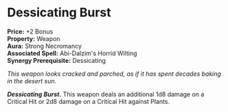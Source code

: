 # Dessicating Burst

**Price:** +2 Bonus  
**Property:** Weapon  
**Aura:** Strong Necromancy  
**Associated Spell:** Abi-Dalzim's Horrid Wilting  
**Synergy Prerequisite:** Dessicating

*This weapon looks cracked and parched, as if it has spent decades baking in the desert sun.*

***Dessicating Burst.*** This weapon deals an additional 1d8 damage on a Critical Hit or 2d8 damage on a Critical Hit against Plants.